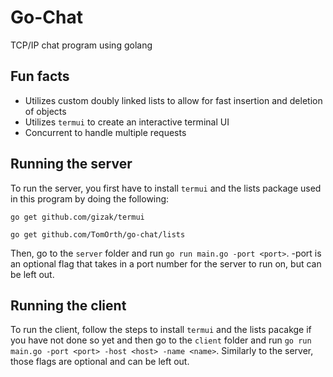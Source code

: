 # Go-Chat
TCP/IP chat program using golang

## Fun facts
* Utilizes custom doubly linked lists to allow for fast insertion and deletion of objects
* Utilizes `termui` to create an interactive terminal UI
* Concurrent to handle multiple requests

## Running the server
To run the server, you first have to install `termui` and the lists package used in this program by doing the following:

```
go get github.com/gizak/termui
```
```
go get github.com/TomOrth/go-chat/lists
```
Then, go to the `server` folder and run `go run main.go -port <port>`. -port is an optional flag that takes in a port number for the server to run on, but can be left out.

## Running the client
To run the client, follow the steps to install `termui` and the lists pacakge if you have not done so yet and then go to the `client` folder and run `go run main.go -port <port> -host <host> -name <name>`.  Similarly to the server, those flags are optional and can be left out.
